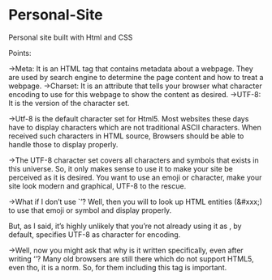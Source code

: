 # Personal-Site
Personal site built  with Html and CSS

Points:

->Meta: It is an HTML tag that contains metadata about a webpage. They are used by search engine to determine the page content and how to treat a webpage.
->Charset: It is an attribute that tells your browser what character encoding to use for this webpage to show the content as desired.
->UTF-8: It is the version of the character set.

->Utf-8 is the default character set for Html5. Most websites these days have to display characters which are not traditional ASCII characters. When received such characters in HTML source, Browsers should be able to handle those to display properly.

->The UTF-8 character set covers all characters and symbols that exists in this universe. So, it only makes sense to use it to make your site be perceived as it is desired. You want to use an emoji or character, make your site look modern and graphical, UTF-8 to the rescue.

->What if I don’t use `<meta charset=”utf-8”/>’?
Well, then you will to look up HTML entities (&#xxx;) to use that emoji or symbol and display properly.

But, as I said, it’s highly unlikely that you’re not already using it as <!DOCTYPE html>, by default, specifies UTF-8 as character for encoding.

->Well, now you might ask that why is it written specifically, even after writing ‘<DOCTYPE html>’?
Many old browsers are still there which do not support HTML5, even tho, it is a norm. So, for them including this tag is important.